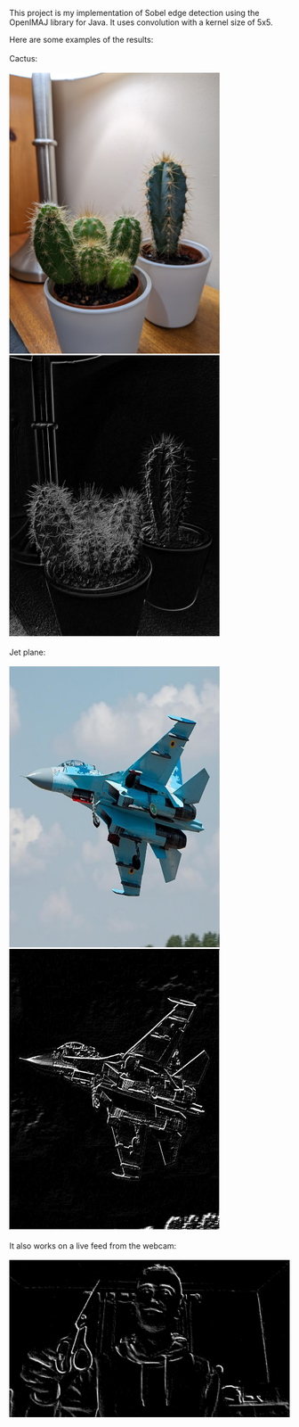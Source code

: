 This project is my implementation of Sobel edge detection using the OpenIMAJ library for Java. It uses convolution with a kernel size of 5x5.

Here are some examples of the results:
<br>
<br>
Cactus:
<br>
<br>
<img height="504" width="378" src="/images/cactus.jpg"/>
<img height="504" width="378" src="/images/output/2021-11-15-17-53-01_cactus.jpg"/>
<br>
<br>
Jet plane:
<br>
<br>
<img height="504" width="378" src="/images/jet.jpg"/>
<img height="504" width="378" src="/images/output/2021-11-15-17-56-34_jet.jpg"/>
<br>
<br>
It also works on a live feed from the webcam:
<br>
<br>
<img src="/screenshots/Screenshot 2021-11-15 174007.jpg"/>